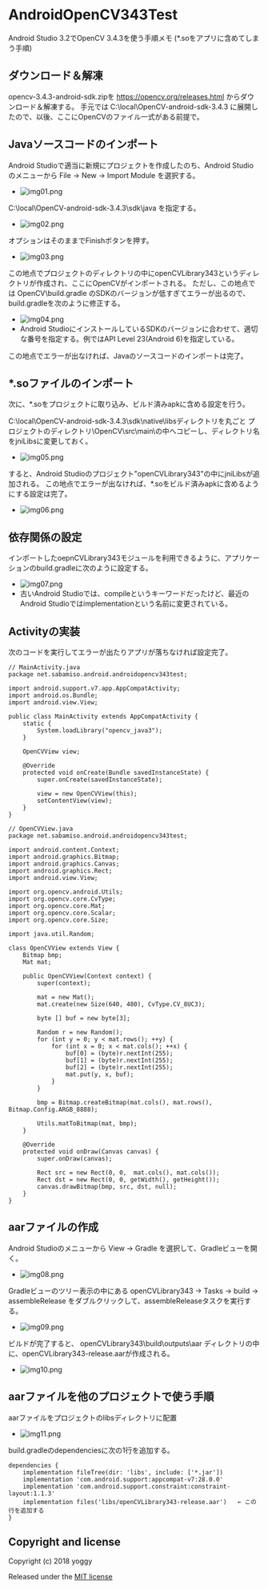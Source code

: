 # AndroidOpenCV343Test
Android Studio 3.2でOpenCV 3.4.3を使う手順メモ (*.soをアプリに含めてしまう手順)

## ダウンロード＆解凍
opencv-3.4.3-android-sdk.zipを https://opencv.org/releases.html からダウンロード＆解凍する。
手元では C:\local\OpenCV-android-sdk-3.4.3 に展開したので、以後、ここにOpenCVのファイル一式がある前提で。

## Javaソースコードのインポート
Android Studioで適当に新規にプロジェクトを作成したのち、Android Studioのメニューから File → New → Import Module を選択する。

  - ![img01.png](images/img01.png)

C:\local\OpenCV-android-sdk-3.4.3\sdk\java を指定する。

  - ![img02.png](images/img02.png)

オプションはそのままでFinishボタンを押す。

  - ![img03.png](images/img03.png)

この地点でプロジェクトのディレクトリの中にopenCVLibrary343というディレクトリが作成され、ここにOpenCVがインポートされる。
ただし、この地点では OpenCV\build.gradle のSDKのバージョンが低すぎてエラーが出るので、build.gradleを次のように修正する。

  - ![img04.png](images/img04.png)
  - Android StudioにインストールしているSDKのバージョンに合わせて、適切な番号を指定する。例ではAPI Level 23(Android 6)を指定している。

この地点でエラーが出なければ、Javaのソースコードのインポートは完了。

## *.soファイルのインポート
次に、*.soをプロジェクトに取り込み、ビルド済みapkに含める設定を行う。

C:\local\OpenCV-android-sdk-3.4.3\sdk\native\libsディレクトリを丸ごと プロジェクトのディレクトリ\OpenCV\src\main\の中へコピーし、ディレクトリ名をjniLibsに変更しておく。

  - ![img05.png](images/img05.png)

すると、Android Studioのプロジェクト"openCVLibrary343"の中にjniLibsが追加される。
この地点でエラーが出なければ、*.soをビルド済みapkに含めるようにする設定は完了。

  - ![img06.png](images/img06.png)

## 依存関係の設定
インポートしたoepnCVLibrary343モジュールを利用できるように、アプリケーションのbuild.gradleに次のように設定する。

  - ![img07.png](images/img07.png)
  - 古いAndroid Studioでは、compileというキーワードだったけど、最近のAndroid Studioではimplementationという名前に変更されている。

## Activityの実装
次のコードを実行してエラーが出たりアプリが落ちなければ設定完了。

    // MainActivity.java
    package net.sabamiso.android.androidopencv343test;
    
    import android.support.v7.app.AppCompatActivity;
    import android.os.Bundle;
    import android.view.View;
    
    public class MainActivity extends AppCompatActivity {
        static {
            System.loadLibrary("opencv_java3");
        }
    
        OpenCVView view;
    
        @Override
        protected void onCreate(Bundle savedInstanceState) {
            super.onCreate(savedInstanceState);
    
            view = new OpenCVView(this);
            setContentView(view);
        }
    }

    // OpenCVView.java
    package net.sabamiso.android.androidopencv343test;

    import android.content.Context;
    import android.graphics.Bitmap;
    import android.graphics.Canvas;
    import android.graphics.Rect;
    import android.view.View;

    import org.opencv.android.Utils;
    import org.opencv.core.CvType;
    import org.opencv.core.Mat;
    import org.opencv.core.Scalar;
    import org.opencv.core.Size;

    import java.util.Random;

    class OpenCVView extends View {
        Bitmap bmp;
        Mat mat;
    
        public OpenCVView(Context context) {
            super(context);
    
            mat = new Mat();
            mat.create(new Size(640, 480), CvType.CV_8UC3);
    
            byte [] buf = new byte[3];
    
            Random r = new Random();
            for (int y = 0; y < mat.rows(); ++y) {
                for (int x = 0; x < mat.cols(); ++x) {
                    buf[0] = (byte)r.nextInt(255);
                    buf[1] = (byte)r.nextInt(255);
                    buf[2] = (byte)r.nextInt(255);
                    mat.put(y, x, buf);
                }
            }
    
            bmp = Bitmap.createBitmap(mat.cols(), mat.rows(), Bitmap.Config.ARGB_8888);
    
            Utils.matToBitmap(mat, bmp);
        }
    
        @Override
        protected void onDraw(Canvas canvas) {
            super.onDraw(canvas);

            Rect src = new Rect(0, 0,  mat.cols(), mat.cols());
            Rect dst = new Rect(0, 0, getWidth(), getHeight());
            canvas.drawBitmap(bmp, src, dst, null);
        }
    }

## aarファイルの作成
Android Studioのメニューから  View → Gradle を選択して、Gradleビューを開く。

  - ![img08.png](images/img08.png)

Gradleビューのツリー表示の中にある openCVLibrary343 → Tasks → build → assembleRelease をダブルクリックして、assembleReleaseタスクを実行する。

  - ![img09.png](images/img09.png)

ビルドが完了すると、 openCVLibrary343\build\outputs\aar ディレクトリの中に、openCVLibrary343-release.aarが作成される。

  - ![img10.png](images/img10.png)

## aarファイルを他のプロジェクトで使う手順
aarファイルをプロジェクトのlibsディレクトリに配置

  - ![img11.png](images/img11.png)

build.gradleのdependenciesに次の1行を追加する。

    dependencies {
        implementation fileTree(dir: 'libs', include: ['*.jar'])
        implementation 'com.android.support:appcompat-v7:28.0.0'
        implementation 'com.android.support.constraint:constraint-layout:1.1.3'
        implementation files('libs/openCVLibrary343-release.aar')   ← この行を追加する
    }

## Copyright and license
Copyright (c) 2018 yoggy

Released under the [MIT license](LICENSE.txt)
